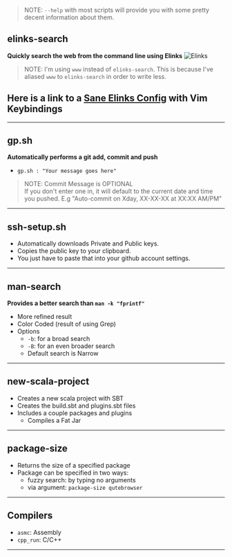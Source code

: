 > NOTE: `--help` with most scripts will provide you with some pretty decent information about them.  

## elinks-search
**Quickly search the web from the command line using Elinks** 
![Elinks](./assets/elinks-search-example.gif)
> NOTE: I'm using `www` instead of `elinks-search`.
> This is because I've aliased `www` to `elinks-search` in order to write less.  
## Here is a link to a [Sane Elinks Config](https://github.com/Tylryan/elinks-config) with Vim Keybindings
---

## gp.sh
**Automatically performs a git add, commit and push**
- `gp.sh : "Your message goes here"`
> NOTE: Commit Message is OPTIONAL  
> If you don't enter one in, it will default to the current date and time you pushed.
> E.g "Auto-commit on Xday, XX-XX-XX at XX:XX AM/PM"
---
## ssh-setup.sh
- Automatically downloads Private and Public keys.
- Copies the public key to your clipboard.
- You just have to paste that into your github account settings.
---
## man-search
**Provides a better search than `man -k "fprintf"`**
- More refined result
- Color Coded  (result of using Grep)
- Options
    - `-b`: for a broad search
    - `-B`: for an even broader search
    - Default search is Narrow
---
## new-scala-project
- Creates a new scala project with SBT
- Creates the build.sbt and plugins.sbt files
- Includes a couple packages and plugins
    - Compiles a Fat Jar
---
## package-size
- Returns the size of a specified package
- Package can be specified in two ways:
    - fuzzy search: by typing no arguments
    - via argument: `package-size qutebrowser`
---
## Compilers
- `asmc`: Assembly
- `cpp_run`: C/C++
---
